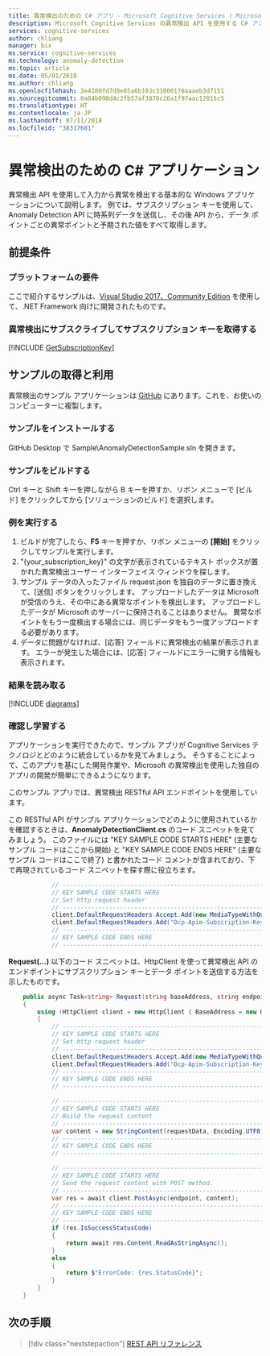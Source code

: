 ```yaml
---
title: 異常検出のための C# アプリ - Microsoft Cognitive Services | Microsoft Docs
description: Microsoft Cognitive Services の異常検出 API を使用する C# アプリについて説明します。 API に元のデータ ポイントを送信し、予期される値と異常なポイントを取得します。
services: cognitive-services
author: chliang
manager: bix
ms.service: cognitive-services
ms.technology: anomaly-detection
ms.topic: article
ms.date: 05/01/2018
ms.author: chliang
ms.openlocfilehash: 2e4100fd7d8e85a6b103c31000176aaaeb3d7151
ms.sourcegitcommit: 0a84b090d4c2fb57af3876c26a1f97aac12015c5
ms.translationtype: HT
ms.contentlocale: ja-JP
ms.lasthandoff: 07/11/2018
ms.locfileid: "38317681"
---
```

# <a name="anomaly-detection-c-application"></a>異常検出のための C# アプリケーション

異常検出 API を使用して入力から異常を検出する基本的な Windows アプリケーションについて説明します。 例では、サブスクリプション キーを使用して、Anomaly Detection API に時系列データを送信し、その後 API から、データ ポイントごとの異常ポイントと予期された値をすべて取得します。

## <a name="prerequisites"></a>前提条件

### <a name="platform-requirements"></a>プラットフォームの要件

ここで紹介するサンプルは、[Visual Studio 2017、Community Edition](https://www.visualstudio.com/products/visual-studio-community-vs) を使用して、.NET Framework 向けに開発されたものです。 

### <a name="subscribe-to-anomaly-detection-and-get-a-subscription-key"></a>異常検出にサブスクライブしてサブスクリプション キーを取得する 

[!INCLUDE [GetSubscriptionKey](../includes/get-subscription-key.md)]

## <a name="get-and-use-the-example"></a>サンプルの取得と利用

異常検出のサンプル アプリケーションは [GitHub](https://github.com/MicrosoftAnomalyDetection/csharp-sample.git) にあります。これを、お使いのコンピューターに複製します。 
<a name="Step1"></a>
### <a name="install-the-example"></a>サンプルをインストールする

GitHub Desktop で Sample\AnomalyDetectionSample.sln を開きます。

<a name="Step2"></a>
### <a name="build-the-example"></a>サンプルをビルドする

Ctrl キーと Shift キーを押しながら B キーを押すか、リボン メニューで [ビルド] をクリックしてから [ソリューションのビルド] を選択します。

<a name="Step3"></a>
### <a name="run-the-example"></a>例を実行する

1. ビルドが完了したら、**F5** キーを押すか、リボン メニューの **[開始]** をクリックしてサンプルを実行します。
2. "{your_subscription_key}" の文字が表示されているテキスト ボックスが置かれた異常検出ユーザー インターフェイス ウィンドウを探します。
3. サンプル データの入ったファイル request.json を独自のデータに置き換えて、[送信] ボタンをクリックします。 アップロードしたデータは Microsoft が受信のうえ、その中にある異常なポイントを検出します。 アップロードしたデータが Microsoft のサーバーに保持されることはありません。 異常なポイントをもう一度検出する場合には、同じデータをもう一度アップロードする必要があります。
4. データに問題がなければ、[応答] フィールドに異常検出の結果が表示されます。 エラーが発生した場合には、[応答] フィールドにエラーに関する情報も表示されます。

<a name="Review"></a>
### <a name="read-the-result"></a>結果を読み取る

[!INCLUDE [diagrams](../includes/diagrams.md)]

<a name="Review"></a>
### <a name="review-and-learn"></a>確認し学習する

アプリケーションを実行できたので、サンプル アプリが Cognitive Services テクノロジとどのように統合しているかを見てみましょう。 そうすることによって、このアプリを基にした開発作業や、Microsoft の異常検出を使用した独自のアプリの開発が簡単にできるようになります。

このサンプル アプリでは、異常検出 RESTful API エンドポイントを使用しています。

この RESTful API がサンプル アプリケーションでどのように使用されているかを確認するときは、**AnomalyDetectionClient.cs** のコード スニペットを見てみましょう。 このファイルには "KEY SAMPLE CODE STARTS HERE" (主要なサンプル コードはここから開始) と "KEY SAMPLE CODE ENDS HERE" (主要なサンプル コードはここで終了) と書かれたコード コメントが含まれており、下で再現されているコード スニペットを探す際に役立ちます。

```csharp
            // ----------------------------------------------------------------------
            // KEY SAMPLE CODE STARTS HERE
            // Set http request header
            // ---------------------------------------------------------------------- 
            client.DefaultRequestHeaders.Accept.Add(new MediaTypeWithQualityHeaderValue("application/json"));
            client.DefaultRequestHeaders.Add("Ocp-Apim-Subscription-Key", subscriptionKey);
            // ----------------------------------------------------------------------
            // KEY SAMPLE CODE ENDS HERE 
            // ----------------------------------------------------------------------

```
**Request(…)** 以下のコード スニペットは、HttpClient を使って異常検出 API のエンドポイントにサブスクリプション キーとデータ ポイントを送信する方法を示したものです。

```csharp
    public async Task<string> Request(string baseAddress, string endpoint, string subscriptionKey, string requestData)
    {
        using (HttpClient client = new HttpClient { BaseAddress = new Uri(baseAddress) })
        {
            // ----------------------------------------------------------------------
            // KEY SAMPLE CODE STARTS HERE
            // Set http request header
            // ---------------------------------------------------------------------- 
            client.DefaultRequestHeaders.Accept.Add(new MediaTypeWithQualityHeaderValue("application/json"));
            client.DefaultRequestHeaders.Add("Ocp-Apim-Subscription-Key", subscriptionKey);
            // ----------------------------------------------------------------------
            // KEY SAMPLE CODE ENDS HERE 
            // ----------------------------------------------------------------------

            // ----------------------------------------------------------------------
            // KEY SAMPLE CODE STARTS HERE
            // Build the request content
            // ---------------------------------------------------------------------- 
            var content = new StringContent(requestData, Encoding.UTF8, "application/json");
            // ----------------------------------------------------------------------
            // KEY SAMPLE CODE ENDS HERE 
            // ----------------------------------------------------------------------

            // ----------------------------------------------------------------------
            // KEY SAMPLE CODE STARTS HERE
            // Send the request content with POST method.
            // ---------------------------------------------------------------------- 
            var res = await client.PostAsync(endpoint, content);
            // ----------------------------------------------------------------------
            // KEY SAMPLE CODE ENDS HERE 
            // ----------------------------------------------------------------------
            if (res.IsSuccessStatusCode)
            {
                return await res.Content.ReadAsStringAsync();
            }
            else
            {
                return $"ErrorCode: {res.StatusCode}";
            }
        }
    }
```

## <a name="next-steps"></a>次の手順

> [!div class="nextstepaction"]
> [REST API リファレンス](https://dev.labs.cognitive.microsoft.com/docs/services/anomaly-detection/operations/post-anomalydetection)
